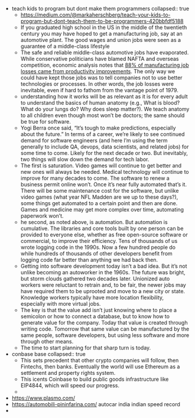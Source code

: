 - teach kids to program but dont make them programmers
  collapsed:: true
	- https://medium.com/@markaherschberg/teach-your-kids-to-program-but-dont-teach-them-to-be-programmers-420bbfdf5188
	- If you graduated high school in the US in the middle of the twentieth century you may have hoped to get a manufacturing job, say at an automotive plant. The good wages and union jobs were seen as a guarantee of a middle-class lifestyle
	- The safe and reliable middle-class automotive jobs have evaporated. While conservative politicians have blamed NAFTA and overseas competition, economic analysis notes that [88% of manufacturing job losses came from productivity improvements](http://projects.cberdata.org/reports/MfgReality.pdf). The only way we could have kept those jobs was to tell companies not to use better technologies or processes. In other words, the job losses were inevitable, even if hard to fathom from the vantage point of 1979.
	- understanding how it works will be as relevant as it is for every adult to understand the basics of human anatomy (e.g., What is blood? What do your lungs do? Why does sleep matter?). We teach anatomy to all children even though most won’t be doctors; the same should be true for software.
	- Yogi Berra once said, “It’s tough to make predictions, especially about the future.” In terms of a career, we’re likely to see continued demand for software engineers (and here I’m using the term generally to include QA, devops, data scientists, and related jobs) for some time to come. Likely for the next decade or two. But inevitably, two things will slow down the demand for tech labor.
	- The first is saturation. Video games will continue to get better and new ones will always be needed. Medical technology will continue to improve for many decades to come. The software to renew a business permit online won’t. Once it’s near fully automated that’s it. There will be some maintenance cost for the software, but unlike video games (what year NFL Madden are we up to these days?), some things get automated to a certain point and then are done. Games and medicine may get more complex over time, automating paperwork won’t.
	- he second, as noted above, is automation. But automation is cumulative. The libraries and core tools built by one person can be provided to everyone else, whether as free open-source software or commercial, to improve their efficiency. Tens of thousands of us wrote logging code in the 1990s. Now a few hundred people do while hundreds of thousands of other developers benefit from logging code far better than anything we had back then.
	- Getting into software development today isn’t a bad idea. But it’s not unlike becoming an autoworker in the 1960s. The future was bright, but storm clouds gathered two decades later. Unionized auto workers were reluctant to retrain and, to be fair, the newer jobs may have required them to be uprooted and move to a new city or state. Knowledge workers typically have more location flexibility, especially with more virtual jobs.
	- The key is that the value add isn’t just knowing where to place a semicolon or how to connect a database, but to know how to generate value for the company. Today that value is created through writing code. Tomorrow that same value can be manufactured by the same people, software developers, but using less software and more through other means.
	- The time to start planning for that sharp turn is today.
- conbase base
  collapsed:: true
	- This sets precedent that other crypto companies will follow, then Fintechs, then banks. Eventually the world will use Ethereum as a settlement and property rights system.
	- This icents Coinbase to build public goods infrastructure like EIP4844, which will speed our progress.
	-
- https://www.plasmo.com/
- https://automobili-pininfarina.com/ autocar india indian speed record
-